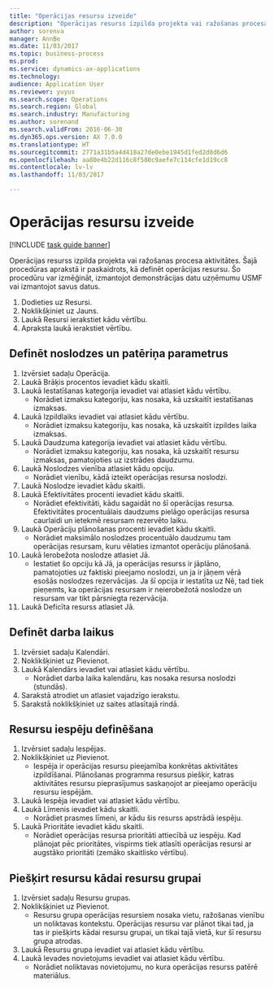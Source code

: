 ```yaml
--- 
title: "Operācijas resursu izveide"
description: "Operācijas resurss izpilda projekta vai ražošanas procesa aktivitātes."
author: sorenva
manager: AnnBe
ms.date: 11/03/2017
ms.topic: business-process
ms.prod: 
ms.service: dynamics-ax-applications
ms.technology: 
audience: Application User
ms.reviewer: yuyus
ms.search.scope: Operations
ms.search.region: Global
ms.search.industry: Manufacturing
ms.author: sorenand
ms.search.validFrom: 2016-06-30
ms.dyn365.ops.version: AX 7.0.0
ms.translationtype: HT
ms.sourcegitcommit: 2771a31b5a4d418a27de0ebe1945d1fed2d8d6d6
ms.openlocfilehash: aa80e4b22d116c8f580c9aefe7c114cfe1d19cc8
ms.contentlocale: lv-lv
ms.lasthandoff: 11/03/2017

---
```

# <a name="create-an-operations-resource"></a>Operācijas resursu izveide

[!INCLUDE [task guide banner](../../includes/task-guide-banner.md)]

Operācijas resurss izpilda projekta vai ražošanas procesa aktivitātes. Šajā procedūras aprakstā ir paskaidrots, kā definēt operācijas resursu. Šo procedūru var izmēģināt, izmantojot demonstrācijas datu uzņēmumu USMF vai izmantojot savus datus.

1. Dodieties uz Resursi.
2. Noklikšķiniet uz Jauns.
3. Laukā Resursi ierakstiet kādu vērtību.
4. Apraksta laukā ierakstiet vērtību.

## <a name="define-capacity-and-consumption-parameters"></a>Definēt noslodzes un patēriņa parametrus
1. Izvērsiet sadaļu Operācija.
2. Laukā Brāķis procentos ievadiet kādu skaitli.
3. Laukā Iestatīšanas kategorija ievadiet vai atlasiet kādu vērtību.
    * Norādiet izmaksu kategoriju, kas nosaka, kā uzskaitīt iestatīšanas izmaksas.  
4. Laukā Izpildlaiks ievadiet vai atlasiet kādu vērtību.
    * Norādiet izmaksu kategoriju, kas nosaka, kā uzskaitīt izpildes laika izmaksas.  
5. Laukā Daudzuma kategorija ievadiet vai atlasiet kādu vērtību.
    * Norādiet izmaksu kategoriju, kas nosaka, kā uzskaitīt resursu izmaksas, pamatojoties uz izstrādes daudzumu.  
6. Laukā Noslodzes vienība atlasiet kādu opciju.
    * Norādiet vienību, kādā izteikt operācijas resursa noslodzi.  
7. Laukā Noslodze ievadiet kādu skaitli.
8. Laukā Efektivitātes procenti ievadiet kādu skaitli.
    * Norādiet efektivitāti, kādu sagaidāt no šī operācijas resursa. Efektivitātes procentuālais daudzums pielāgo operācijas resursa caurlaidi un ietekmē resursam rezervēto laiku.  
9. Laukā Operāciju plānošanas procenti ievadiet kādu skaitli.
    * Norādiet maksimālo noslodzes procentuālo daudzumu tam operācijas resursam, kuru vēlaties izmantot operāciju plānošanā.  
10. Laukā Ierobežota noslodze atlasiet Jā.
    * Iestatiet šo opciju kā Jā, ja operācijas resurss ir jāplāno, pamatojoties uz faktiski pieejamo noslodzi, un ja ir jāņem vērā esošās noslodzes rezervācijas. Ja šī opcija ir iestatīta uz Nē, tad tiek pieņemts, ka operācijas resursam ir neierobežotā noslodze un resursam var tikt pārsniegta rezervācija.  
11. Laukā Deficīta resurss atlasiet Jā.

## <a name="define-working-times"></a>Definēt darba laikus
1. Izvērsiet sadaļu Kalendāri.
2. Noklikšķiniet uz Pievienot.
3. Laukā Kalendārs ievadiet vai atlasiet kādu vērtību.
    * Norādiet darba laika kalendāru, kas nosaka resursa noslodzi (stundās).  
4. Sarakstā atrodiet un atlasiet vajadzīgo ierakstu.
5. Sarakstā noklikšķiniet uz saites atlasītajā rindā.

## <a name="define-resource-capabilities"></a>Resursu iespēju definēšana
1. Izvērsiet sadaļu Iespējas.
2. Noklikšķiniet uz Pievienot.
    * Iespēja ir operācijas resursu pieejamība konkrētas aktivitātes izpildīšanai. Plānošanas programma resursus piešķir, katras aktivitātes resursu pieprasījumus saskaņojot ar pieejamo operāciju resursu iespējām.  
3. Laukā Iespēja ievadiet vai atlasiet kādu vērtību.
4. Laukā Līmenis ievadiet kādu skaitli.
    * Norādiet prasmes līmeni, ar kādu šis resurss apstrādā iespēju.  
5. Laukā Prioritāte ievadiet kādu skaitli.
    * Norādiet operācijas resursa prioritāti attiecībā uz iespēju. Kad plānojat pēc prioritātes, vispirms tiek atlasīti operācijas resursi ar augstāko prioritāti (zemāko skaitlisko vērtību).  

## <a name="assign-resource-to-resource-group"></a>Piešķirt resursu kādai resursu grupai
1. Izvērsiet sadaļu Resursu grupas.
2. Noklikšķiniet uz Pievienot.
    * Resursu grupa operācijas resursiem nosaka vietu, ražošanas vienību un noliktavas kontekstu. Operācijas resursu var plānot tikai tad, ja tas ir piešķirts kādai resursu grupai, un tikai tajā vietā, kur šī resursu grupa atrodas.  
3. Laukā Resursu grupa ievadiet vai atlasiet kādu vērtību.
4. Laukā Ievades novietojums ievadiet vai atlasiet kādu vērtību.
    * Norādiet noliktavas novietojumu, no kura operācijas resurss patērē materiālus.  



